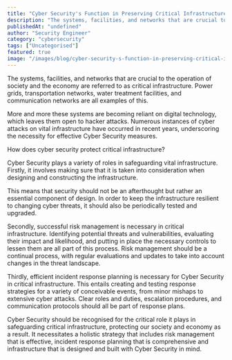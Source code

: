 ```yaml
---
title: "Cyber Security's Function in Preserving Critical Infrastructure"
description: "The systems, facilities, and networks that are crucial to the operation of society and the economy are referred to as critical infrastructure. Power grids, tran..."
publishedAt: "undefined"
author: "Security Engineer"
category: "cybersecurity"
tags: ["Uncategorised"]
featured: true
image: "/images/blog/cyber-security-s-function-in-preserving-critical-infrastructure-featured.webp"
---
```


The systems, facilities, and networks that are crucial to the operation of society and the economy are referred to as critical infrastructure. Power grids, transportation networks, water treatment facilities, and communication networks are all examples of this.

More and more these systems are becoming reliant on digital technology, which leaves them open to hacker attacks. Numerous instances of cyber attacks on vital infrastructure have occurred in recent years, underscoring the necessity for effective Cyber Security measures.

How does cyber security protect critical infrastructure? 

Cyber Security plays a variety of roles in safeguarding vital infrastructure. Firstly, it involves making sure that it is taken into consideration when designing and constructing the infrastructure. 

This means that security should not be an afterthought but rather an essential component of design. In order to keep the infrastructure resilient to changing cyber threats, it should also be periodically tested and upgraded.

Secondly, successful risk management is necessary in critical infrastructure. Identifying potential threats and vulnerabilities, evaluating their impact and likelihood, and putting in place the necessary controls to lessen them are all part of this process. Risk management should be a continual process, with regular evaluations and updates to take into account changes in the threat landscape.

Thirdly, efficient incident response planning is necessary for Cyber Security in critical infrastructure. This entails creating and testing response strategies for a variety of conceivable events, from minor mishaps to extensive cyber attacks. Clear roles and duties, escalation procedures, and communication protocols should all be part of response plans.

Cyber Security should be recognised for the critical role it plays in safeguarding critical infrastructure, protecting our society and economy as a result. It necessitates a holistic strategy that includes risk management that is effective, incident response planning that is comprehensive and infrastructure that is designed and built with Cyber Security in mind.
